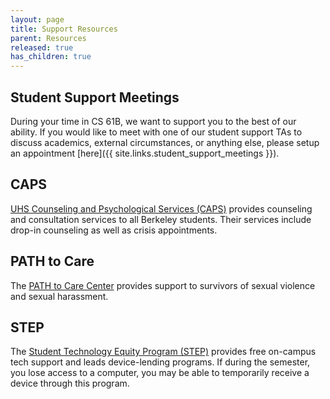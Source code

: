 ```yaml
---
layout: page
title: Support Resources
parent: Resources
released: true
has_children: true
---
```


## Student Support Meetings

During your time in CS 61B, we want to support you to the best of our ability. If you would like to meet with one of our student support TAs to discuss academics, external circumstances, or anything else, please setup an appointment [here]({{ site.links.student_support_meetings }}).

## CAPS

[UHS Counseling and Psychological Services (CAPS)](https://uhs.berkeley.edu/caps) provides counseling and consultation services to all Berkeley students. Their services include drop-in counseling as well as crisis appointments.

## PATH to Care

The [PATH to Care Center](https://care.berkeley.edu/) provides support to survivors of sexual violence and sexual harassment. 

## STEP

The [Student Technology Equity Program (STEP)](https://studenttech.berkeley.edu/step) provides free on-campus tech support and leads device-lending programs. If during the semester, you lose access to a computer, you may be able to temporarily receive a device through this program.